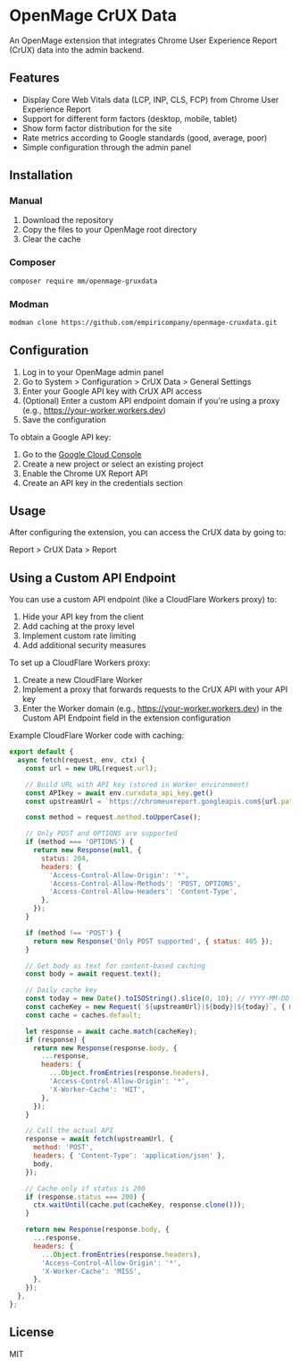 # OpenMage CrUX Data

An OpenMage extension that integrates Chrome User Experience Report (CrUX) data into the admin backend.

## Features

- Display Core Web Vitals data (LCP, INP, CLS, FCP) from Chrome User Experience Report
- Support for different form factors (desktop, mobile, tablet)
- Show form factor distribution for the site
- Rate metrics according to Google standards (good, average, poor)
- Simple configuration through the admin panel

## Installation

### Manual

1. Download the repository
2. Copy the files to your OpenMage root directory
3. Clear the cache

### Composer

```bash
composer require mm/openmage-gruxdata
```

### Modman

```bash
modman clone https://github.com/empiricompany/openmage-cruxdata.git
```

## Configuration

1. Log in to your OpenMage admin panel
2. Go to System > Configuration > CrUX Data > General Settings
3. Enter your Google API key with CrUX API access
4. (Optional) Enter a custom API endpoint domain if you're using a proxy (e.g., https://your-worker.workers.dev)
5. Save the configuration

To obtain a Google API key:
1. Go to the [Google Cloud Console](https://console.cloud.google.com/)
2. Create a new project or select an existing project
3. Enable the Chrome UX Report API
4. Create an API key in the credentials section

## Usage

After configuring the extension, you can access the CrUX data by going to:

Report > CrUX Data > Report

## Using a Custom API Endpoint

You can use a custom API endpoint (like a CloudFlare Workers proxy) to:

1. Hide your API key from the client
2. Add caching at the proxy level
3. Implement custom rate limiting
4. Add additional security measures

To set up a CloudFlare Workers proxy:

1. Create a new CloudFlare Worker
2. Implement a proxy that forwards requests to the CrUX API with your API key
3. Enter the Worker domain (e.g., https://your-worker.workers.dev) in the Custom API Endpoint field in the extension configuration

Example CloudFlare Worker code with caching:

```javascript
export default {
  async fetch(request, env, ctx) {
    const url = new URL(request.url);

    // Build URL with API key (stored in Worker environment)
    const APIkey = await env.curxdata_api_key.get()
    const upstreamUrl = `https://chromeuxreport.googleapis.com${url.pathname}?key=${APIkey}`;

    const method = request.method.toUpperCase();

    // Only POST and OPTIONS are supported
    if (method === 'OPTIONS') {
      return new Response(null, {
        status: 204,
        headers: {
          'Access-Control-Allow-Origin': '*',
          'Access-Control-Allow-Methods': 'POST, OPTIONS',
          'Access-Control-Allow-Headers': 'Content-Type',
        },
      });
    }

    if (method !== 'POST') {
      return new Response('Only POST supported', { status: 405 });
    }

    // Get body as text for content-based caching
    const body = await request.text();

    // Daily cache key
    const today = new Date().toISOString().slice(0, 10); // YYYY-MM-DD
    const cacheKey = new Request(`${upstreamUrl}|${body}|${today}`, { method: 'GET' });
    const cache = caches.default;

    let response = await cache.match(cacheKey);
    if (response) {
      return new Response(response.body, {
        ...response,
        headers: {
          ...Object.fromEntries(response.headers),
          'Access-Control-Allow-Origin': '*',
          'X-Worker-Cache': 'HIT',
        },
      });
    }

    // Call the actual API
    response = await fetch(upstreamUrl, {
      method: 'POST',
      headers: { 'Content-Type': 'application/json' },
      body,
    });

    // Cache only if status is 200
    if (response.status === 200) {
      ctx.waitUntil(cache.put(cacheKey, response.clone()));
    }

    return new Response(response.body, {
      ...response,
      headers: {
        ...Object.fromEntries(response.headers),
        'Access-Control-Allow-Origin': '*',
        'X-Worker-Cache': 'MISS',
      },
    });
  },
};
```

## License

MIT
